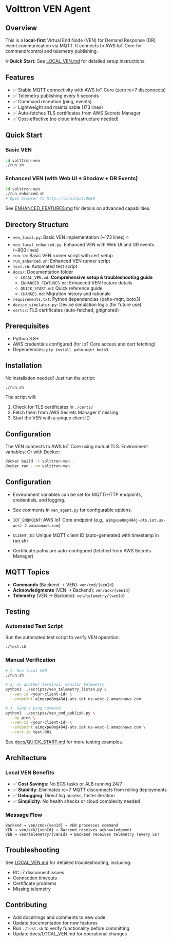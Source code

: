 # Volttron VEN Agent

## Overview
This is a **local-first** Virtual End Node (VEN) for Demand Response (DR) event communication via MQTT. It connects to AWS IoT Core for command/control and telemetry publishing.

**💡 Quick Start:** See [LOCAL_VEN.md](docs/LOCAL_VEN.md) for detailed setup instructions.

## Features
- ✅ Stable MQTT connectivity with AWS IoT Core (zero rc=7 disconnects)
- ✅ Telemetry publishing every 5 seconds
- ✅ Command reception (ping, events)
- ✅ Lightweight and maintainable (173 lines)
- ✅ Auto-fetches TLS certificates from AWS Secrets Manager
- ✅ Cost-effective (no cloud infrastructure needed)

## Quick Start

### Basic VEN
```bash
cd volttron-ven
./run.sh
```

### Enhanced VEN (with Web UI + Shadow + DR Events)
```bash
cd volttron-ven
./run_enhanced.sh
# Open browser to http://localhost:8080
```

See [ENHANCED_FEATURES.md](docs/ENHANCED_FEATURES.md) for details on advanced capabilities.

## Directory Structure
- `ven_local.py`: Basic VEN implementation (~173 lines) ⭐
- `ven_local_enhanced.py`: Enhanced VEN with Web UI and DR events (~900 lines)
- `run.sh`: Basic VEN runner script with cert setup
- `run_enhanced.sh`: Enhanced VEN runner script
- `test.sh`: Automated test script
- `docs/`: Documentation folder
  - `LOCAL_VEN.md`: **Comprehensive setup & troubleshooting guide**
  - `ENHANCED_FEATURES.md`: Enhanced VEN feature details
  - `QUICK_START.md`: Quick reference guide
  - `CHANGES.md`: Migration history and rationale
- `requirements.txt`: Python dependencies (paho-mqtt, boto3)
- `device_simulator.py`: Device simulation logic (for future use)
- `certs/`: TLS certificates (auto-fetched, gitignored)


## Prerequisites
- Python 3.8+
- AWS credentials configured (for IoT Core access and cert fetching)
- Dependencies: `pip install paho-mqtt boto3`

## Installation

No installation needed! Just run the script:
```bash
./run.sh
```

The script will:
1. Check for TLS certificates in `./certs/`
2. Fetch them from AWS Secrets Manager if missing
3. Start the VEN with a unique client ID

## Configuration

The VEN connects to AWS IoT Core using mutual TLS. Environment variables:
Or with Docker:
```bash
docker build -t volttron-ven .
docker run --rm volttron-ven
```

## Configuration
- Environment variables can be set for MQTT/HTTP endpoints, credentials, and logging.
- See comments in `ven_agent.py` for configurable options.


- `IOT_ENDPOINT`: AWS IoT Core endpoint (e.g., `a1mgxpe8mg484j-ats.iot.us-west-2.amazonaws.com`)
- `CLIENT_ID`: Unique MQTT client ID (auto-generated with timestamp in run.sh)
- Certificate paths are auto-configured (fetched from AWS Secrets Manager)

## MQTT Topics

- **Commands** (Backend → VEN): `ven/cmd/{venId}`
- **Acknowledgments** (VEN → Backend): `ven/ack/{venId}`
- **Telemetry** (VEN → Backend): `ven/telemetry/{venId}`

## Testing

### Automated Test Script

Run the automated test script to verify VEN operation:
```bash
./test.sh
```

### Manual Verification

```bash
# 1. Run local VEN
./run.sh

# 2. In another terminal, monitor telemetry
python3 ../scripts/ven_telemetry_listen.py \
  --ven-id <your-client-id> \
  --endpoint a1mgxpe8mg484j-ats.iot.us-west-2.amazonaws.com

# 3. Send a ping command
python3 ../scripts/ven_cmd_publish.py \
  --op ping \
  --ven-id <your-client-id> \
  --endpoint a1mgxpe8mg484j-ats.iot.us-west-2.amazonaws.com \
  --corr-id test-001
```

See [docs/QUICK_START.md](docs/QUICK_START.md) for more testing examples.

## Architecture

### Local VEN Benefits
- ✅ **Cost Savings**: No ECS tasks or ALB running 24/7
- ✅ **Stability**: Eliminates rc=7 MQTT disconnects from rolling deployments
- ✅ **Debugging**: Direct log access, faster iteration
- ✅ **Simplicity**: No health checks or cloud complexity needed

### Message Flow
```
Backend → ven/cmd/{venId} → VEN processes command
VEN → ven/ack/{venId} → Backend receives acknowledgment
VEN → ven/telemetry/{venId} → Backend receives telemetry (every 5s)
```

## Troubleshooting

See [LOCAL_VEN.md](docs/LOCAL_VEN.md) for detailed troubleshooting, including:
- RC=7 disconnect issues
- Connection timeouts  
- Certificate problems
- Missing telemetry

## Contributing
- Add docstrings and comments to new code
- Update documentation for new features
- Run `./test.sh` to verify functionality before committing
- Update docs/LOCAL_VEN.md for operational changes


